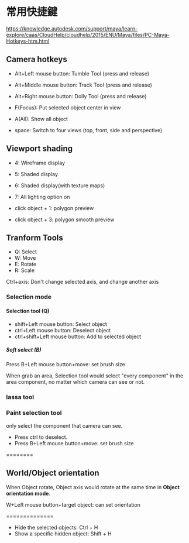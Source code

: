 # 常用快捷鍵


https://knowledge.autodesk.com/support/maya/learn-explore/caas/CloudHelp/cloudhelp/2015/ENU/Maya/files/PC-Maya-Hotkeys-htm.html

## Camera hotkeys

* Alt+Left mouse button: Tumble Tool (press and release)
* Alt+Middle mouse button: Track Tool (press and release)
* Alt+Right mouse button: Dolly Tool (press and release)

* F(Focus): Put selected object center in view 
* A(All): Show all object

* space: Switch to four views (top, front, side and perspective)

## Viewport shading
* 4: Wireframe display
* 5: Shaded display
* 6: Shaded display(with texture maps)

* 7: All lighting option on

* click object + 1: polygon preview
* click object + 3: polygon smooth preview


## Tranform Tools
* Q: Select
* W: Move
* E: Rotate
* R: Scale

Ctrl+axis: Don't change selected axis, and change another axis

### Selection mode
#### Selection tool (Q)
* shift+Left mouse button: Select object
* ctrl+Left mouse button: Deselect object
* ctrl+shift+Left mouse button: Add to selected object
##### Soft select (B)
Press B+Left mouse button+move: set brush size

When grab an area, Selection tool would select "every component" in the area component, no matter which camera can see or not.

### lassa tool


### Paint selection tool
only select the component that camera can see.
* Press ctrl to deselect.
* Press B+Left mouse button+move: set brush size


========


## World/Object orientation
When Object rotate, Object axis would rotate at the same time in **Object orientation mode**.

W+Left mouse button+target object: can set orientation


==============


* Hide the selected objects: Ctrl + H
* Show a specific hidden object: Shift + H




